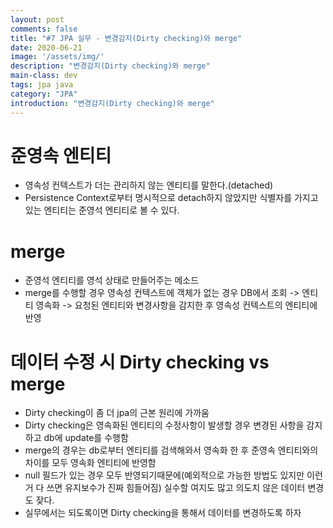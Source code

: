 ```yaml
---
layout: post
comments: false
title: "#7 JPA 실무 - 변경감지(Dirty checking)와 merge"
date: 2020-06-21
image: '/assets/img/'
description: "변경감지(Dirty checking)와 merge"
main-class: dev
tags: jpa java
category: "JPA"
introduction: "변경감지(Dirty checking)와 merge"
---
```

# 준영속 엔티티
- 영속성 컨텍스트가 더는 관리하지 않는 엔티티를 말한다.(detached)
- Persistence Context로부터 명시적으로 detach하지 않았지만 식별자를 가지고 있는 엔티티는 준영석 엔티티로 볼 수 있다.

# merge
- 준영석 엔티티를 영석 상태로 만들어주는 메소드
- merge를 수행할 경우 영속성 컨텍스트에 객체가 없는 경우 DB에서 조회 -> 엔티티 영속화 -> 요청된 엔티티와 변경사항을 감지한 후 영속성 컨텍스트의 엔티티에 반영

# 데이터 수정 시 Dirty checking vs merge
- Dirty checking이 좀 더 jpa의 근본 원리에 가까움
- Dirty checking은 영속화된 엔티티의 수정사항이 발생할 경우 변경된 사항을 감지하고 db에 update를 수행함
- merge의 경우는 db로부터 엔티티를 검색해와서 영속화 한 후 준영속 엔티티와의 차이를 모두 영속화 엔티티에 반영함
- null 필드가 있는 경우 모두 반영되기때문에(예외적으로 가능한 방법도 있지만 이런거 다 쓰면 유지보수가 진짜 힘들어짐) 실수할 여지도 많고 의도치 않은 데이터 변경도 잦다.
- 실무에서는 되도록이면 Dirty checking을 통해서 데이터를 변경하도록 하자
